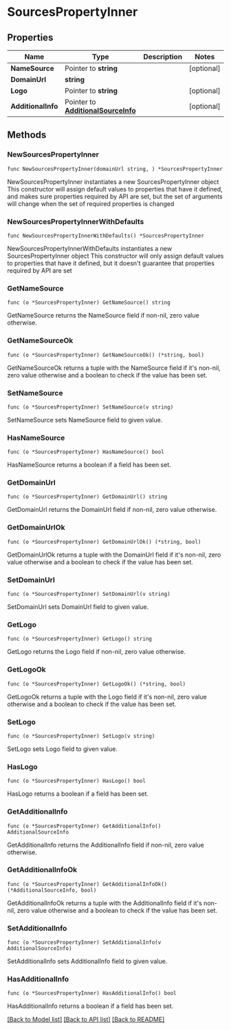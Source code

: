 # SourcesPropertyInner

## Properties

Name | Type | Description | Notes
------------ | ------------- | ------------- | -------------
**NameSource** | Pointer to **string** |  | [optional] 
**DomainUrl** | **string** |  | 
**Logo** | Pointer to **string** |  | [optional] 
**AdditionalInfo** | Pointer to [**AdditionalSourceInfo**](AdditionalSourceInfo.md) |  | [optional] 

## Methods

### NewSourcesPropertyInner

`func NewSourcesPropertyInner(domainUrl string, ) *SourcesPropertyInner`

NewSourcesPropertyInner instantiates a new SourcesPropertyInner object
This constructor will assign default values to properties that have it defined,
and makes sure properties required by API are set, but the set of arguments
will change when the set of required properties is changed

### NewSourcesPropertyInnerWithDefaults

`func NewSourcesPropertyInnerWithDefaults() *SourcesPropertyInner`

NewSourcesPropertyInnerWithDefaults instantiates a new SourcesPropertyInner object
This constructor will only assign default values to properties that have it defined,
but it doesn't guarantee that properties required by API are set

### GetNameSource

`func (o *SourcesPropertyInner) GetNameSource() string`

GetNameSource returns the NameSource field if non-nil, zero value otherwise.

### GetNameSourceOk

`func (o *SourcesPropertyInner) GetNameSourceOk() (*string, bool)`

GetNameSourceOk returns a tuple with the NameSource field if it's non-nil, zero value otherwise
and a boolean to check if the value has been set.

### SetNameSource

`func (o *SourcesPropertyInner) SetNameSource(v string)`

SetNameSource sets NameSource field to given value.

### HasNameSource

`func (o *SourcesPropertyInner) HasNameSource() bool`

HasNameSource returns a boolean if a field has been set.

### GetDomainUrl

`func (o *SourcesPropertyInner) GetDomainUrl() string`

GetDomainUrl returns the DomainUrl field if non-nil, zero value otherwise.

### GetDomainUrlOk

`func (o *SourcesPropertyInner) GetDomainUrlOk() (*string, bool)`

GetDomainUrlOk returns a tuple with the DomainUrl field if it's non-nil, zero value otherwise
and a boolean to check if the value has been set.

### SetDomainUrl

`func (o *SourcesPropertyInner) SetDomainUrl(v string)`

SetDomainUrl sets DomainUrl field to given value.


### GetLogo

`func (o *SourcesPropertyInner) GetLogo() string`

GetLogo returns the Logo field if non-nil, zero value otherwise.

### GetLogoOk

`func (o *SourcesPropertyInner) GetLogoOk() (*string, bool)`

GetLogoOk returns a tuple with the Logo field if it's non-nil, zero value otherwise
and a boolean to check if the value has been set.

### SetLogo

`func (o *SourcesPropertyInner) SetLogo(v string)`

SetLogo sets Logo field to given value.

### HasLogo

`func (o *SourcesPropertyInner) HasLogo() bool`

HasLogo returns a boolean if a field has been set.

### GetAdditionalInfo

`func (o *SourcesPropertyInner) GetAdditionalInfo() AdditionalSourceInfo`

GetAdditionalInfo returns the AdditionalInfo field if non-nil, zero value otherwise.

### GetAdditionalInfoOk

`func (o *SourcesPropertyInner) GetAdditionalInfoOk() (*AdditionalSourceInfo, bool)`

GetAdditionalInfoOk returns a tuple with the AdditionalInfo field if it's non-nil, zero value otherwise
and a boolean to check if the value has been set.

### SetAdditionalInfo

`func (o *SourcesPropertyInner) SetAdditionalInfo(v AdditionalSourceInfo)`

SetAdditionalInfo sets AdditionalInfo field to given value.

### HasAdditionalInfo

`func (o *SourcesPropertyInner) HasAdditionalInfo() bool`

HasAdditionalInfo returns a boolean if a field has been set.


[[Back to Model list]](../README.md#documentation-for-models) [[Back to API list]](../README.md#documentation-for-api-endpoints) [[Back to README]](../README.md)


